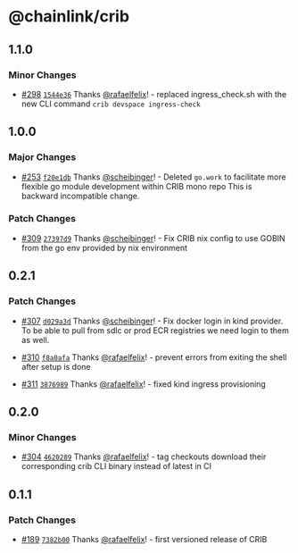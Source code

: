 # @chainlink/crib

## 1.1.0

### Minor Changes

- [#298](https://github.com/smartcontractkit/crib/pull/298) [`1544e36`](https://github.com/smartcontractkit/crib/commit/1544e360c3309fcfddbbe33c574bcce7cd198e09) Thanks [@rafaelfelix](https://github.com/rafaelfelix)! - replaced ingress_check.sh with the new CLI command `crib devspace ingress-check`

## 1.0.0

### Major Changes

- [#253](https://github.com/smartcontractkit/crib/pull/253) [`f20e1db`](https://github.com/smartcontractkit/crib/commit/f20e1db369005617d92c583b61a49843e9a3b337) Thanks [@scheibinger](https://github.com/scheibinger)! - Deleted `go.work` to facilitate more flexible go module development within CRIB mono repo
  This is backward incompatible change.

### Patch Changes

- [#309](https://github.com/smartcontractkit/crib/pull/309) [`27397d9`](https://github.com/smartcontractkit/crib/commit/27397d99996399bdb3a7f4d28aba0f83ecdb6bd5) Thanks [@scheibinger](https://github.com/scheibinger)! - Fix CRIB nix config to use GOBIN from the go env provided by nix environment

## 0.2.1

### Patch Changes

- [#307](https://github.com/smartcontractkit/crib/pull/307) [`d029a3d`](https://github.com/smartcontractkit/crib/commit/d029a3d5e7deba507a13548bac14d76cb0ec1559) Thanks [@scheibinger](https://github.com/scheibinger)! - Fix docker login in kind provider. To be able to pull from sdlc or prod ECR registries we need login to them as well.

- [#310](https://github.com/smartcontractkit/crib/pull/310) [`f8a0afa`](https://github.com/smartcontractkit/crib/commit/f8a0afa2a2818295e81014cde1a8f67e89cae8f7) Thanks [@rafaelfelix](https://github.com/rafaelfelix)! - prevent errors from exiting the shell after setup is done

- [#311](https://github.com/smartcontractkit/crib/pull/311) [`3876989`](https://github.com/smartcontractkit/crib/commit/387698999ec43a0c82c349f2f5e7636c812c6b32) Thanks [@rafaelfelix](https://github.com/rafaelfelix)! - fixed kind ingress provisioning

## 0.2.0

### Minor Changes

- [#304](https://github.com/smartcontractkit/crib/pull/304) [`4620289`](https://github.com/smartcontractkit/crib/commit/46202896b97636c0ceed4ed3aeca5baf088d0e9a) Thanks [@rafaelfelix](https://github.com/rafaelfelix)! - tag checkouts download their corresponding crib CLI binary instead of latest in CI

## 0.1.1

### Patch Changes

- [#189](https://github.com/smartcontractkit/crib/pull/189) [`7382b00`](https://github.com/smartcontractkit/crib/commit/7382b00de78f4832a4fdf80d6eeade9db1bef160) Thanks [@rafaelfelix](https://github.com/rafaelfelix)! - first versioned release of CRIB
